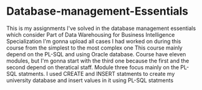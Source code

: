 # Database-management-Essentials
This is my assignments I've solved in the database management essentials which consider Part of Data Warehousing for Business Intelligence Specialization 
I'm gonna upload all cases I had worked on during this course from the simplest to the most complex one
This course mainly depend on the PL-SQL and using Oracle database. 
Course have eleven modules, but I'm gonna start with the third one because the first and the second depend on theratical staff.
Module three focus mainly on the PL-SQL statments. 
I used CREATE and INSERT statments to create my university database and insert values in it using PL-SQL statments

